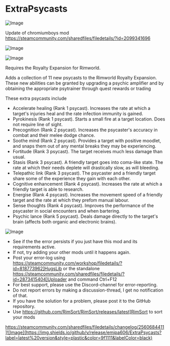 # ExtraPsycasts

![Image](https://i.imgur.com/buuPQel.png)

Update of chromiumboys mod
https://steamcommunity.com/sharedfiles/filedetails/?id=2099341696

![Image](https://i.imgur.com/pufA0kM.png)

	
![Image](https://i.imgur.com/Z4GOv8H.png)

Requires the Royalty Expansion for Rimworld.

Adds a collection of 11 new psycasts to the Rimworld Royalty Expansion. These new abilities can be granted by upgrading a psychic amplifier and by obtaining the appropriate psytrainer through quest rewards or trading

These extra psycasts include

- Accelerate healing (Rank 1 psycast). Increases the rate at which a target's injuries heal and the rate infection immunity is gained.
- Pyrokinesis (Rank 1 psycast). Starts a small fire at a target location. Does not require line of sight.
- Precognition (Rank 2 psycast). Increases the psycaster's accuracy in combat and their melee dodge chance.
- Soothe mind (Rank 2 psycast). Provides a target with positive moodlet, and snaps them out of any mental breaks they may be experiencing.
- Fortitude (Rank 3 psycast). The target receives much less damage than usual.
- Stasis (Rank 3 psycast). A friendly target goes into coma-like state. The rate at which their needs deplete will drastically slow, as will bleeding.
- Telepathic link (Rank 3 psycast). The psycaster and a friendly target share some of the experience they gain with each other.
- Cognitive enhancement (Rank 4 psycast). Increases the rate at which a friendly target is able to research.
- Energise (Rank 4 psycast). Increases the movement speed of a friendly target and the rate at which they prefom manual labour.
- Sense thoughts (Rank 4 psycast). Improves the performance of the psycaster in social encounters and when bartering.
- Psychic lance (Rank 5 psycast). Deals damage directly to the target's brain (affects both organic and electronic brains).

![Image](https://i.imgur.com/PwoNOj4.png)



-  See if the the error persists if you just have this mod and its requirements active.
-  If not, try adding your other mods until it happens again.
-  Post your error-log using https://steamcommunity.com/workshop/filedetails/?id=818773962]HugsLib or the standalone https://steamcommunity.com/sharedfiles/filedetails/?id=2873415404]Uploader and command Ctrl+F12
-  For best support, please use the Discord-channel for error-reporting.
-  Do not report errors by making a discussion-thread, I get no notification of that.
-  If you have the solution for a problem, please post it to the GitHub repository.
-  Use https://github.com/RimSort/RimSort/releases/latest]RimSort to sort your mods



https://steamcommunity.com/sharedfiles/filedetails/changelog/2560684411]![Image](https://img.shields.io/github/v/release/emipa606/ExtraPsycasts?label=latest%20version&style=plastic&color=9f1111&labelColor=black)

